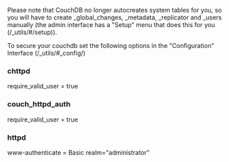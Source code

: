 Please note that CouchDB no longer autocreates system tables for you, so you will have to create _global_changes, _metadata, _replicator and _users manually (the admin interface has a "Setup" menu that does this for you (<YOURDOMAIN>/_utils/#/setup)).

To secure your couchdb set the following options in the "Configuration" Interface (<YOURDOMAIN>/_utils/#_config/)
  
### chttpd

require_valid_user = true

### couch_httpd_auth

require_valid_user = true

### httpd

www-authenticate = Basic realm="administrator"
